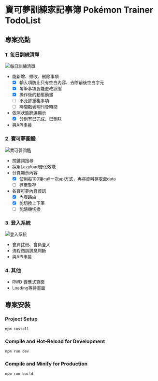 # 寶可夢訓練家記事簿 Pokémon Trainer TodoList

## 專案亮點
### 1. 每日訓練清單
![每日訓練清單](public\todoPreview.gif)
* 能新增、修改、刪除事項
  - [x] 輸入項防止只有空白內容、去除前後空白字元
  - [x] 每筆事項皆能更改狀態
  - [x] 操作後的動態動畫
  - [ ] 不允許重複事項
  - [ ] 時間戳表明刊登時間 
* 依照狀態篩選顯示 
  - [x] 分別有已完成、已刪除
* 與API串接
  
### 2. 寶可夢圖鑑
![寶可夢圖鑑](public\handbookPreview.gif)
* 關鍵詞搜尋
* 採用Lazyload優化效能
* 分頁顯示內容
  - [x] 使用每100筆call一次api方式，再將資料存取至data
  - [ ] 存至暫存
* 各寶可夢內頁資訊
  - [x] 內頁路由
  - [x] 能切換上下筆
  - [ ] 能隨機切換
  
### 3. 登入系統
![登入系統](public\loginPreview.gif)
* 會員註冊、會員登入
* 流程錯誤訊息判斷
* 與API串接

### 4. 其他
* RWD 響應式頁面
* Loading等待畫面

## 專案安裝
### Project Setup
```sh
npm install
```

### Compile and Hot-Reload for Development

```sh
npm run dev
```

### Compile and Minify for Production
```sh
npm run build
```
